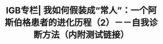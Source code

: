 ---
title: IGB专栏| 我如何假装成“常人”：一个阿斯伯格患者的进化历程（2）－－自我诊断方法（内附测试链接）
tags: [AS, 孤独症谱系]
color: info
description: 自我诊断是为了更好的认识与提高自己，它绝对不是一个借口，也不是赚取别人怜悯的工具。
external_url: http://mp.weixin.qq.com/s?__biz=MzIyMzgyMjY5NQ==&amp;mid=2247483666&amp;idx=1&amp;sn=a607027b02f60997a7265d4633181bb3&amp;chksm=e819171adf6e9e0cd29c0782081282bac5e33681d928d8fd157e75d4d173efbaefaa77700bdf&amp;scene=27#wechat_redirect
---